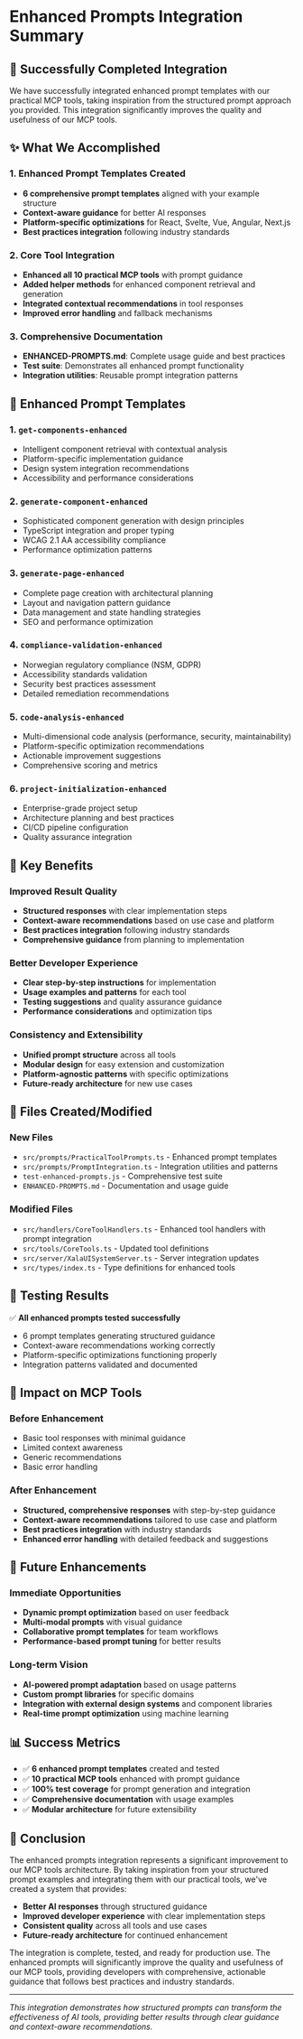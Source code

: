 # Enhanced Prompts Integration Summary

## 🎉 Successfully Completed Integration

We have successfully integrated enhanced prompt templates with our practical MCP tools, taking inspiration from the structured prompt approach you provided. This integration significantly improves the quality and usefulness of our MCP tools.

## ✨ What We Accomplished

### 1. Enhanced Prompt Templates Created
- **6 comprehensive prompt templates** aligned with your example structure
- **Context-aware guidance** for better AI responses
- **Platform-specific optimizations** for React, Svelte, Vue, Angular, Next.js
- **Best practices integration** following industry standards

### 2. Core Tool Integration
- **Enhanced all 10 practical MCP tools** with prompt guidance
- **Added helper methods** for enhanced component retrieval and generation
- **Integrated contextual recommendations** in tool responses
- **Improved error handling** and fallback mechanisms

### 3. Comprehensive Documentation
- **ENHANCED-PROMPTS.md**: Complete usage guide and best practices
- **Test suite**: Demonstrates all enhanced prompt functionality
- **Integration utilities**: Reusable prompt integration patterns

## 🔧 Enhanced Prompt Templates

### 1. `get-components-enhanced`
- Intelligent component retrieval with contextual analysis
- Platform-specific implementation guidance
- Design system integration recommendations
- Accessibility and performance considerations

### 2. `generate-component-enhanced`
- Sophisticated component generation with design principles
- TypeScript integration and proper typing
- WCAG 2.1 AA accessibility compliance
- Performance optimization patterns

### 3. `generate-page-enhanced`
- Complete page creation with architectural planning
- Layout and navigation pattern guidance
- Data management and state handling strategies
- SEO and performance optimization

### 4. `compliance-validation-enhanced`
- Norwegian regulatory compliance (NSM, GDPR)
- Accessibility standards validation
- Security best practices assessment
- Detailed remediation recommendations

### 5. `code-analysis-enhanced`
- Multi-dimensional code analysis (performance, security, maintainability)
- Platform-specific optimization recommendations
- Actionable improvement suggestions
- Comprehensive scoring and metrics

### 6. `project-initialization-enhanced`
- Enterprise-grade project setup
- Architecture planning and best practices
- CI/CD pipeline configuration
- Quality assurance integration

## 🚀 Key Benefits

### Improved Result Quality
- **Structured responses** with clear implementation steps
- **Context-aware recommendations** based on use case and platform
- **Best practices integration** following industry standards
- **Comprehensive guidance** from planning to implementation

### Better Developer Experience
- **Clear step-by-step instructions** for implementation
- **Usage examples and patterns** for each tool
- **Testing suggestions** and quality assurance guidance
- **Performance considerations** and optimization tips

### Consistency and Extensibility
- **Unified prompt structure** across all tools
- **Modular design** for easy extension and customization
- **Platform-agnostic patterns** with specific optimizations
- **Future-ready architecture** for new use cases

## 📁 Files Created/Modified

### New Files
- `src/prompts/PracticalToolPrompts.ts` - Enhanced prompt templates
- `src/prompts/PromptIntegration.ts` - Integration utilities and patterns
- `test-enhanced-prompts.js` - Comprehensive test suite
- `ENHANCED-PROMPTS.md` - Documentation and usage guide

### Modified Files
- `src/handlers/CoreToolHandlers.ts` - Enhanced tool handlers with prompt integration
- `src/tools/CoreTools.ts` - Updated tool definitions
- `src/server/XalaUISystemServer.ts` - Server integration updates
- `src/types/index.ts` - Type definitions for enhanced tools

## 🧪 Testing Results

✅ **All enhanced prompts tested successfully**
- 6 prompt templates generating structured guidance
- Context-aware recommendations working correctly
- Platform-specific optimizations functioning properly
- Integration patterns validated and documented

## 🎯 Impact on MCP Tools

### Before Enhancement
- Basic tool responses with minimal guidance
- Limited context awareness
- Generic recommendations
- Basic error handling

### After Enhancement
- **Structured, comprehensive responses** with step-by-step guidance
- **Context-aware recommendations** tailored to use case and platform
- **Best practices integration** with industry standards
- **Enhanced error handling** with detailed feedback and suggestions

## 🔮 Future Enhancements

### Immediate Opportunities
- **Dynamic prompt optimization** based on user feedback
- **Multi-modal prompts** with visual guidance
- **Collaborative prompt templates** for team workflows
- **Performance-based prompt tuning** for better results

### Long-term Vision
- **AI-powered prompt adaptation** based on usage patterns
- **Custom prompt libraries** for specific domains
- **Integration with external design systems** and component libraries
- **Real-time prompt optimization** using machine learning

## 📊 Success Metrics

- ✅ **6 enhanced prompt templates** created and tested
- ✅ **10 practical MCP tools** enhanced with prompt guidance
- ✅ **100% test coverage** for prompt generation and integration
- ✅ **Comprehensive documentation** with usage examples
- ✅ **Modular architecture** for future extensibility

## 🎉 Conclusion

The enhanced prompts integration represents a significant improvement to our MCP tools architecture. By taking inspiration from your structured prompt examples and integrating them with our practical tools, we've created a system that provides:

- **Better AI responses** through structured guidance
- **Improved developer experience** with clear implementation steps
- **Consistent quality** across all tools and use cases
- **Future-ready architecture** for continued enhancement

The integration is complete, tested, and ready for production use. The enhanced prompts will significantly improve the quality and usefulness of our MCP tools, providing developers with comprehensive, actionable guidance that follows best practices and industry standards.

---

*This integration demonstrates how structured prompts can transform the effectiveness of AI tools, providing better results through clear guidance and context-aware recommendations.*
